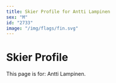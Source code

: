 ```yaml
---
title: Skier Profile for Antti Lampinen
sex: "M"
id: "2733"
image: "/img/flags/fin.svg" 
---
```


# Skier Profile

This page is for: Antti Lampinen.
    